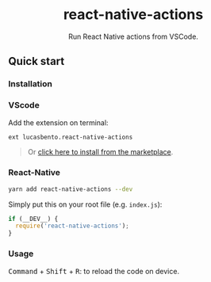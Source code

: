 <h1 align="center">react-native-actions</h1>
<p align="center">
  Run React Native actions from VSCode.
</p>

## Quick start

### Installation

### VScode

Add the extension on terminal:
```bash
ext lucasbento.react-native-actions
```
> Or [click here to install from the marketplace](https://marketplace.visualstudio.com/items?itemName=lucasbento.react-native-actions).

### React-Native

```bash
yarn add react-native-actions --dev
```

Simply put this on your root file (e.g. `index.js`):
```js
if (__DEV__) {
  require('react-native-actions');
}
```

### Usage

<kbd>Command</kbd> + <kbd>Shift</kbd> + <kbd>R</kbd>: to reload the code on device.
